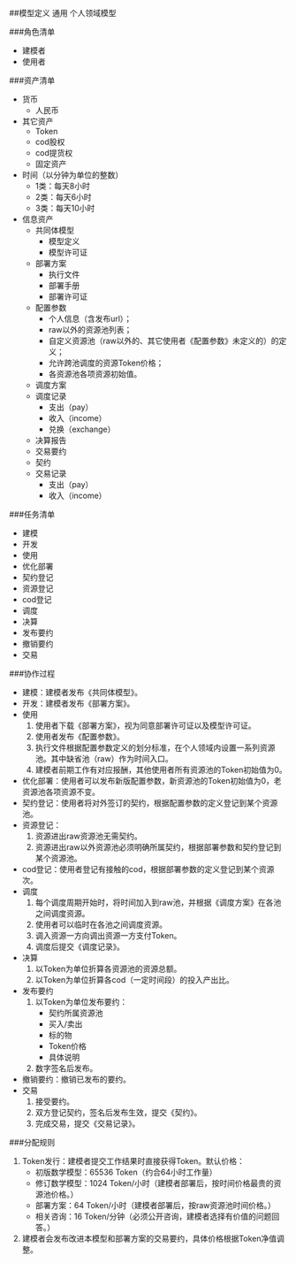 ##模型定义 
通用 个人领域模型

###角色清单
* 建模者
* 使用者

###资产清单
* 货币
	* 人民币
* 其它资产
	* Token
	* cod股权
	* cod提货权
	* 固定资产
* 时间（以分钟为单位的整数）
	* 1类：每天8小时
	* 2类：每天6小时
	* 3类：每天10小时
* 信息资产
	* 共同体模型
		* 模型定义
		* 模型许可证
	* 部署方案
		* 执行文件
		* 部署手册
		* 部署许可证
	* 配置参数
		* 个人信息（含发布url）；
		- raw以外的资源池列表；
		- 自定义资源池（raw以外的、其它使用者《配置参数》未定义的）的定义；
		- 允许跨池调度的资源Token价格；
		- 各资源池各项资源初始值。
	* 调度方案
	* 调度记录
		* 支出（pay）
		* 收入（income）
		* 兑换（exchange）
	* 决算报告
	* 交易要约
	* 契约
	* 交易记录
		* 支出（pay）
		* 收入（income）

###任务清单
* 建模
* 开发
* 使用
* 优化部署
* 契约登记
* 资源登记
* cod登记
* 调度
* 决算
* 发布要约
* 撤销要约
* 交易
 
###协作过程
* 建模：建模者发布《共同体模型》。
* 开发：建模者发布《部署方案》。
* 使用
	1. 使用者下载《部署方案》，视为同意部署许可证以及模型许可证。
	2. 使用者发布《配置参数》。
	3. 执行文件根据配置参数定义的划分标准，在个人领域内设置一系列资源池。其中缺省池（raw）作为时间入口。
	4. 建模者前期工作有对应报酬，其他使用者所有资源池的Token初始值为0。
* 优化部署：使用者可以发布新版配置参数，新资源池的Token初始值为0，老资源池各项资源不变。
* 契约登记：使用者将对外签订的契约，根据配置参数的定义登记到某个资源池。
* 资源登记：
	1. 资源进出raw资源池无需契约。
	2. 资源进出raw以外资源池必须明确所属契约，根据部署参数和契约登记到某个资源池。
* cod登记：使用者登记有接触的cod，根据部署参数的定义登记到某个资源次。
* 调度
	1. 每个调度周期开始时，将时间加入到raw池，并根据《调度方案》在各池之间调度资源。
	2. 使用者可以临时在各池之间调度资源。
	3. 调入资源一方向调出资源一方支付Token。
	4. 调度后提交《调度记录》。
* 决算
	1. 以Token为单位折算各资源池的资源总额。
	2. 以Token为单位折算各cod（一定时间段）的投入产出比。
* 发布要约
	1. 以Token为单位发布要约：
		* 契约所属资源池
		* 买入/卖出
		* 标的物
		* Token价格
		* 具体说明
	2. 数字签名后发布。
* 撤销要约：撤销已发布的要约。
* 交易
	1. 接受要约。
	2. 双方登记契约，签名后发布生效，提交《契约》。
	3. 完成交易，提交《交易记录》。

###分配规则
1. Token发行：建模者提交工作结果时直接获得Token。默认价格：
	* 初版数学模型：65536 Token（约合64小时工作量）
	* 修订数学模型：1024 Token/小时（建模者部署后，按时间价格最贵的资源池价格。）
	* 部署方案：64 Token/小时（建模者部署后，按raw资源池时间价格。）
	* 相关咨询：16 Token/分钟（必须公开咨询，建模者选择有价值的问题回答。）
2. 建模者会发布改进本模型和部署方案的交易要约，具体价格根据Token净值调整。

